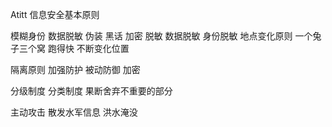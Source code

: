 Atitt 信息安全基本原则


模糊身份  数据脱敏 伪装
黑话  加密 脱敏 数据脱敏  身份脱敏
地点变化原则 一个兔子三个窝
跑得快 不断变化位置


隔离原则  加强防护  被动防御 加密

分级制度 分类制度 果断舍弃不重要的部分

主动攻击 散发水军信息 洪水淹没



